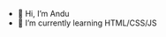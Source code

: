 - 👋 Hi, I’m Andu
- 🌱 I’m currently learning HTML/CSS/JS

<!---
xCronex/xCronex is a ✨ special ✨ repository because its `README.md` (this file) appears on your GitHub profile.
You can click the Preview link to take a look at your changes.
--->
